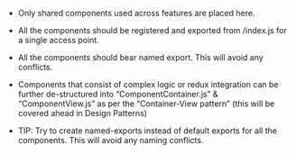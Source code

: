 - Only shared components used across features are placed here.

- All the components should be registered and exported from /index.js for a single access point.

- All the components should bear named export. This will avoid any conflicts.

- Components that consist of complex logic or redux integration can be further de-structured into “ComponentContainer.js” & “ComponentView.js” as per the “Container-View pattern” (this will be covered ahead in Design Patterns)

- TIP: Try to create named-exports instead of default exports for all the components. This will avoid any naming conflicts.